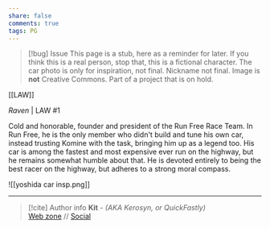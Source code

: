 ```yaml
---
share: false
comments: true
tags: PG
---
```

> [!bug] Issue
> This page is a stub, here as a reminder for later. If you think this is a real person, stop that, this is a fictional character. The car photo is only for inspiration, not final. Nickname not final. Image is **not** Creative Commons. Part of a project that is on hold.

[[LAW]]

*Raven* | LAW #1

Cold and honorable, founder and president of the Run Free Race Team. In Run Free, he is the only member who didn't build and tune his own car, instead trusting Komine with the task, bringing him up as a legend too. His car is among the fastest and most expensive ever run on the highway, but he remains somewhat humble about that. He is devoted entirely to being the best racer on the highway, but adheres to a strong moral compass.

![[yoshida car insp.png]]

-----
> [!cite] Author info
> **Kit** - *(AKA Kerosyn, or QuickFastly)*\
> [Web zone](https://kerosyn.link) // [Social](https://m.tripulse.link/@kit)